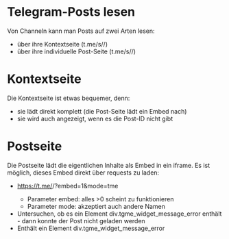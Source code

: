 # Telegram-Posts lesen


Von Channeln kann man Posts auf zwei Arten lesen: 

- über ihre Kontextseite (t.me/s/<channel>/<id>)
- über ihre individuelle Post-Seite (t.me/s/<channel>/<id>)

# Kontextseite


Die Kontextseite ist etwas bequemer, denn: 
- sie lädt direkt komplett (die Post-Seite lädt ein Embed nach)
- sie wird auch angezeigt, wenn es die Post-ID nicht gibt


# Postseite


Die Postseite lädt die eigentlichen Inhalte als Embed in ein iframe. Es ist möglich, dieses Embed direkt über requests zu laden: 
- https://t.me/<channel>/<id>?embed=1&mode=tme
  - Parameter embed: alles >0 scheint zu funktionieren
  - Parameter mode: akzeptiert auch andere Namen
- Untersuchen, ob es ein Element div.tgme_widget_message_error enthält - dann konnte der Post nicht geladen werden
- Enthält ein Element div.tgme_widget_message_error

<div class="tgme_widget_message text_not_supported_wrap js-widget_message" data-post="telegram/361" data-view="eyJjIjotMTAwNTY0MDg5MiwicCI6MzYxLCJ0IjoxNzM1OTQxNTY5LCJoIjoiOGJmNWMzZDM1OTE0Y2I1NTMyIn0" data-peer="c1005640892_-6044378432856379164" data-peer-hash="556f33b85ddb50a1e1" data-post-id="361">